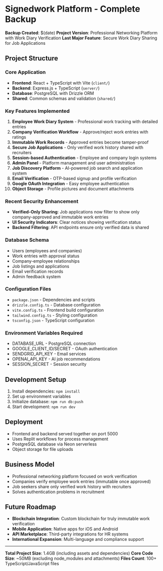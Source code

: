 # Signedwork Platform - Complete Backup

**Backup Created**: $(date)
**Project Version**: Professional Networking Platform with Work Diary Verification
**Last Major Feature**: Secure Work Diary Sharing for Job Applications

## Project Structure

### Core Application
- **Frontend**: React + TypeScript with Vite (`client/`)
- **Backend**: Express.js + TypeScript (`server/`)
- **Database**: PostgreSQL with Drizzle ORM
- **Shared**: Common schemas and validation (`shared/`)

### Key Features Implemented
1. **Employee Work Diary System** - Professional work tracking with detailed entries
2. **Company Verification Workflow** - Approve/reject work entries with ratings
3. **Immutable Work Records** - Approved entries become tamper-proof
4. **Secure Job Applications** - Only verified work history shared with recruiters
5. **Session-based Authentication** - Employee and company login systems
6. **Admin Panel** - Platform management and user administration
7. **Job Discovery Platform** - AI-powered job search and application system
8. **Email Verification** - OTP-based signup and profile verification
9. **Google OAuth Integration** - Easy employee authentication
10. **Object Storage** - Profile pictures and document attachments

### Recent Security Enhancement
- **Verified-Only Sharing**: Job applications now filter to show only company-approved and immutable work entries
- **UI Security Indicators**: Clear notices showing verification status
- **Backend Filtering**: API endpoints ensure only verified data is shared

### Database Schema
- Users (employees and companies)
- Work entries with approval status
- Company-employee relationships
- Job listings and applications
- Email verification records
- Admin feedback system

### Configuration Files
- `package.json` - Dependencies and scripts
- `drizzle.config.ts` - Database configuration
- `vite.config.ts` - Frontend build configuration
- `tailwind.config.ts` - Styling configuration
- `tsconfig.json` - TypeScript configuration

### Environment Variables Required
- DATABASE_URL - PostgreSQL connection
- GOOGLE_CLIENT_ID/SECRET - OAuth authentication
- SENDGRID_API_KEY - Email services
- OPENAI_API_KEY - AI job recommendations
- SESSION_SECRET - Session security

## Development Setup
1. Install dependencies: `npm install`
2. Set up environment variables
3. Initialize database: `npm run db:push`
4. Start development: `npm run dev`

## Deployment
- Frontend and backend served together on port 5000
- Uses Replit workflows for process management
- PostgreSQL database via Neon serverless
- Object storage for file uploads

## Business Model
- Professional networking platform focused on work verification
- Companies verify employee work entries (immutable once approved)
- Job seekers share only verified work history with recruiters
- Solves authentication problems in recruitment

## Future Roadmap
- **Blockchain Integration**: Custom blockchain for truly immutable work verification
- **Mobile Application**: Native apps for iOS and Android
- **API Marketplace**: Third-party integrations for HR systems
- **International Expansion**: Multi-language and compliance support

---
**Total Project Size**: 1.4GB (including assets and dependencies)
**Core Code Size**: ~50MB (excluding node_modules and attachments)
**Files Count**: 100+ TypeScript/JavaScript files